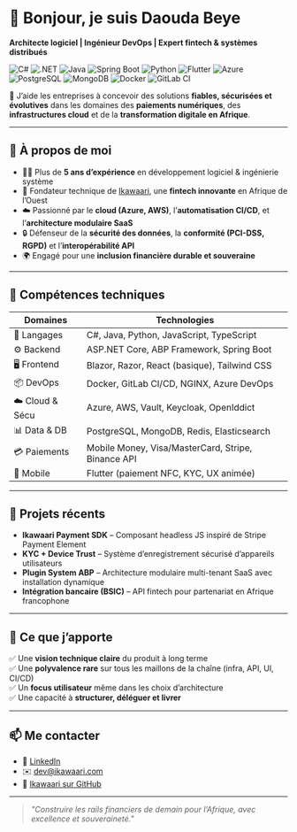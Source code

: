 # 👋 Bonjour, je suis Daouda Beye

**Architecte logiciel | Ingénieur DevOps | Expert fintech & systèmes distribués**

![C#](https://img.shields.io/badge/C%23-512BD4?style=flat&logo=csharp&logoColor=white)
![.NET](https://img.shields.io/badge/.NET-5C2D91?style=flat&logo=dotnet&logoColor=white)
![Java](https://img.shields.io/badge/Java-ED8B00?style=flat&logo=java&logoColor=white)
![Spring Boot](https://img.shields.io/badge/Spring_Boot-6DB33F?style=flat&logo=spring-boot&logoColor=white)
![Python](https://img.shields.io/badge/Python-3776AB?style=flat&logo=python&logoColor=white)
![Flutter](https://img.shields.io/badge/Flutter-02569B?style=flat&logo=flutter&logoColor=white)
![Azure](https://img.shields.io/badge/Azure-0078D4?style=flat&logo=azure-devops&logoColor=white)
![PostgreSQL](https://img.shields.io/badge/PostgreSQL-336791?style=flat&logo=postgresql&logoColor=white)
![MongoDB](https://img.shields.io/badge/MongoDB-47A248?style=flat&logo=mongodb&logoColor=white)
![Docker](https://img.shields.io/badge/Docker-2496ED?style=flat&logo=docker&logoColor=white)
![GitLab CI](https://img.shields.io/badge/GitLab_CI-FC6D26?style=flat&logo=gitlab&logoColor=white)


🎯 J’aide les entreprises à concevoir des solutions **fiables, sécurisées et évolutives** dans les domaines des **paiements numériques**, des **infrastructures cloud** et de la **transformation digitale en Afrique**.

---

## 💼 À propos de moi

- 👨‍💻 Plus de **5 ans d’expérience** en développement logiciel & ingénierie système
- 🏦 Fondateur technique de [Ikawaari](https://www.ikawaari.com), une **fintech innovante** en Afrique de l’Ouest
- ☁️ Passionné par le **cloud (Azure, AWS)**, l’**automatisation CI/CD**, et l’**architecture modulaire SaaS**
- 🔒 Défenseur de la **sécurité des données**, la **conformité (PCI-DSS, RGPD)** et l’**interopérabilité API**
- 🌍 Engagé pour une **inclusion financière durable et souveraine**

---

## 🔧 Compétences techniques

| Domaines | Technologies |
|---------|--------------|
| 🧠 Langages | C#, Java, Python, JavaScript, TypeScript |
| ⚙️ Backend | ASP.NET Core, ABP Framework, Spring Boot |
| 🖥️ Frontend | Blazor, Razor, React (basique), Tailwind CSS |
| 📦 DevOps | Docker, GitLab CI/CD, NGINX, Azure DevOps |
| ☁️ Cloud & Sécu | Azure, AWS, Vault, Keycloak, OpenIddict |
| 📊 Data & DB | PostgreSQL, MongoDB, Redis, Elasticsearch |
| 💳 Paiements | Mobile Money, Visa/MasterCard, Stripe, Binance API |
| 📱 Mobile | Flutter (paiement NFC, KYC, UX animée) |

---

## 🔭 Projets récents

- **Ikawaari Payment SDK** – Composant headless JS inspiré de Stripe Payment Element
- **KYC + Device Trust** – Système d’enregistrement sécurisé d’appareils utilisateurs
- **Plugin System ABP** – Architecture modulaire multi-tenant SaaS avec installation dynamique
- **Intégration bancaire (BSIC)** – API fintech pour partenariat en Afrique francophone

---

## 🧩 Ce que j’apporte

✅ Une **vision technique claire** du produit à long terme  
✅ Une **polyvalence rare** sur tous les maillons de la chaîne (infra, API, UI, CI/CD)  
✅ Un **focus utilisateur** même dans les choix d’architecture  
✅ Une capacité à **structurer, déléguer et livrer**

---

## 📫 Me contacter

- 💼 [LinkedIn](https://www.linkedin.com/in/daoudabeye/)
- ✉️ dev@ikawaari.com
- 🧠 [Ikawaari sur GitHub](https://github.com/ikawaari)

---

> *"Construire les rails financiers de demain pour l’Afrique, avec excellence et souveraineté."*

